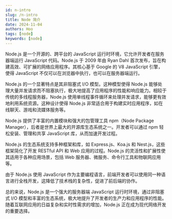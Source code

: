 ```yaml
---
id: n-intro
slug: /n-intro
title: Node 简介
date: 2024-11-04
authors: Hoo
tags: [node]
keywords: [node]
---
```


Node.js 是一个开源的、跨平台的 JavaScript 运行时环境，它允许开发者在服务器端运行 JavaScript 代码。Node.js 于 2009 年由 Ryan Dahl 首次发布，旨在构建高效、可扩展的网络应用程序。其核心基于 Google 的 V8 JavaScript 引擎，使得 JavaScript 不仅可以在浏览器中执行，也可以在服务器端运行。

Node.js 的一个显著特点是其非阻塞式 I/O 模型。这种模型使得 Node.js 能够处理大量并发请求而不阻塞执行，极大地提高了应用程序的性能和响应能力。相较于传统的多线程服务器，Node.js 使用单线程事件循环来处理并发请求，能够更有效地利用系统资源。这种设计使得 Node.js 非常适合用于构建实时应用程序，如在线聊天、游戏和流媒体服务等。

Node.js 提供了丰富的内置模块和强大的包管理工具 npm（Node Package Manager），后者是世界上最大的开源库生态系统之一。开发者可以通过 npm 轻松安装、管理和共享 JavaScript 库，从而加速开发过程。

Node.js 的生态系统支持多种框架和库，如 Express.js、Koa.js 和 Nest.js，这些框架简化了开发 RESTful API 和 Web 应用的过程。Node.js 的灵活性和扩展性使其适用于各种应用场景，包括 Web 服务器、微服务、命令行工具和物联网应用等。

由于 Node.js 使用 JavaScript 作为主要编程语言，前端开发者可以使用同一种语言进行全栈开发，这降低了技术栈的复杂性，促进了前后端的协作。

总的来说，Node.js 是一个强大的服务器端 JavaScript 运行时环境，通过非阻塞式 I/O 模型和丰富的生态系统，极大地提升了开发者的生产力和应用程序的性能。随着互联网应用的日益复杂和实时性需求的增加，Node.js 正在成为现代网络开发的重要选择。